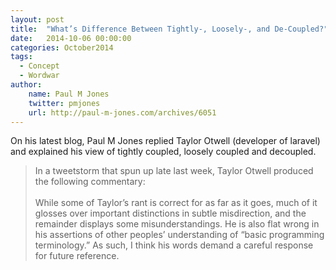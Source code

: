 ```yaml
---
layout: post
title:  "What’s Difference Between Tightly-, Loosely-, and De-Coupled?"
date:   2014-10-06 00:00:00
categories: October2014
tags:
  - Concept
  - Wordwar
author:
    name: Paul M Jones
    twitter: pmjones
    url: http://paul-m-jones.com/archives/6051
---
```

On his latest blog, Paul M Jones replied Taylor Otwell (developer of laravel) and explained his view of tightly coupled, loosely coupled and decoupled.

> In a tweetstorm that spun up late last week, Taylor Otwell produced the following commentary:
> <br/><br/>
> While some of Taylor’s rant is correct for as far as it goes, much of it glosses over important distinctions in subtle misdirection, and the remainder displays some misunderstandings. He is also flat wrong in his assertions of other peoples’ understanding of “basic programming terminology.” As such, I think his words demand a careful response for future reference.
